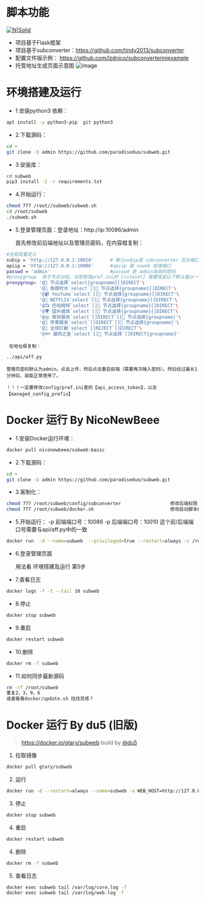 # 脚本功能
[![N|Solid](https://cldup.com/dTxpPi9lDf.thumb.png)](https://nodesource.com/products/nsolid)
  - 项目基于Flask框架
  - 项目基于subconverter：https://github.com/tindy2013/subconverter
  - 配置文件版示例： https://github.com/lzdnico/subconverteriniexample
  - 托管地址生成页面示意图
  ![image](https://github.com/paradiseduo/subweb/blob/master/images/index.png) 
# 环境搭建及运行
  - 1.安装python3 依赖： 
  ```bash
  apt install -y python3-pip  git python3
  ```
  - 2.下载源码：
  ```bash
  cd ~
  git clone -b admin https://github.com/paradiseduo/subweb.git
  ```
  - 3.安装库： 
  ```bash
  cd subweb
  pip3 install -I -r requirements.txt 
  ```
  - 4.开始运行：
  ```bash
  chmod 777 /root//subweb/subweb.sh
  cd /root/subweb 
  ./subweb.sh 
  ```
  - 5.登录管理页面：登录地址：http://ip:10086/admin             

    首先修改前后端地址以及管理员密码，在内容框复制：

```bash  
#全局变量定义
subip = 'http://127.0.0.1:10010'      # 默认subip是 subconverter 后台端口，在config/perf.ini 中指定，或者docker的端口指定。
apiip = 'http://127.0.0.1:10086'      #apiip 是 suweb 前端端口
passwd = 'admin'                      #passwd 是 admin系统的密码
#proxygroup  用于节点分组，当您修改pref.ini的 [ruleset] 需要改变以下默认值以一一对应，否则会导致节点分组报错。
proxygroup= '@🔰 节点选择`select{groupname}[]DIRECT'\
            '@📲 电报吹水`select`[]🔰 节点选择{groupname}[]DIRECT'\
            '@📹 YouTube`select`[]🔰 节点选择{groupname}[]DIRECT'\
            '@🎥 NETFLIX`select`[]🔰 节点选择{groupname}[]DIRECT'\
            '@📺 巴哈姆特`select`[]🔰 节点选择{groupname}[]DIRECT'\
            '@🌍 国外媒体`select`[]🔰 节点选择{groupname}[]DIRECT'\
            '@Ⓜ️ 微软服务`select`[]DIRECT`[]🔰 节点选择{groupname}'\
            '@🍎 苹果服务`select`[]DIRECT`[]🔰 节点选择{groupname}'\
            '@🛑 全球拦截`select`[]REJECT`[]DIRECT'\
            '@🐟 漏网之鱼`select`[]🔰 节点选择`[]DIRECT{groupname}'
```

     在地址框复制：

```bash
../api/aff.py
```

    管理员密码默认为admin。点击上传，然后点击重启前端（需要再次输入密码）。然后经过最长1分钟后，就能正常使用了。

    ！！！一定要修改config/pref.ini里的【api_access_token】，以及【managed_config_prefix】

# Docker 运行 By NicoNewBeee 
  - 1.安装Docker运行环境： 
  ```bash
  docker pull niconewbeee/subweb:basic
  ```
  - 2.下载源码：
  ```bash
  cd ~
  git clone -b admin https://github.com/paradiseduo/subweb.git
  ```
  - 3.客制化：
  ```bash 
  chmod 777 /root/subweb/config/subconverter                  修改后端权限
  chmod 777 /root/subweb/docker.sh                            修改启动脚本权限
  ```
  - 5.开始运行：
  -p 前端端口号：10086 -p 后端端口号：10010                      这个前/后端端口号需要与api/aff.py中的一致
  ```bash 
  docker run  -d --name=subweb  --privileged=true --restart=always -v /root/subweb:/subweb -p 10086:10086 -p 10010:10010  niconewbeee/subweb:basic
  ```
  - 6.登录管理页面

    用法看 环境搭建及运行 第5步

  - 7.查看日志 
```bash
docker logs -f -t --tail 10 subweb
```
- 8.停止 
```bash
docker stop subweb
```
- 9.重启 
```bash
docker restart subweb
```
- 10.删除 
```bash
docker rm -f subweb
```

- 11.如何同步最新源码 
```bash
rm -rf /root/subweb
重复2，3，9，6
或者看看docker/update.sh 找找灵感？
```

# Docker 运行 By du5 (旧版)
> https://docker.io/gtary/subweb build by [@du5](https://t.me/Gtary)
1. 拉取镜像
```bash
docker pull gtary/subweb
```
2. 运行 
```bash
docker run -d --restart=always --name=subweb -e WEB_HOST=http://127.0.0.1:Web_Port -e CORE_HOST=http://127.0.0.1:Core_Port -p Web_Port:10086 -p Core_Port:10010 gtary/subweb
```
3. 停止
```bash
docker stop subweb
```
4. 重启
```bash
docker restart subweb
```
4. 删除
```bash
docker rm -f subweb
```
5. 查看日志
```bash
docker exec subweb tail /var/log/core.log -f
docker exec subweb tail /var/log/web.log -f
```

[//]: # (These are reference links used in the body of this note and get stripped out when the markdown processor does its job. There is no need to format nicely because it shouldn't be seen. Thanks SO - http://stackoverflow.com/questions/4823468/store-comments-in-markdown-syntax)


   [dill]: <https://github.com/joemccann/dillinger>
   [git-repo-url]: <https://github.com/joemccann/dillinger.git>
   [john gruber]: <http://daringfireball.net>
   [df1]: <http://daringfireball.net/projects/markdown/>
   [markdown-it]: <https://github.com/markdown-it/markdown-it>
   [Ace Editor]: <http://ace.ajax.org>
   [node.js]: <http://nodejs.org>
   [Twitter Bootstrap]: <http://twitter.github.com/bootstrap/>
   [jQuery]: <http://jquery.com>
   [@tjholowaychuk]: <http://twitter.com/tjholowaychuk>
   [express]: <http://expressjs.com>
   [AngularJS]: <http://angularjs.org>
   [Gulp]: <http://gulpjs.com>

   [PlDb]: <https://github.com/joemccann/dillinger/tree/master/plugins/dropbox/README.md>
   [PlGh]: <https://github.com/joemccann/dillinger/tree/master/plugins/github/README.md>
   [PlGd]: <https://github.com/joemccann/dillinger/tree/master/plugins/googledrive/README.md>
   [PlOd]: <https://github.com/joemccann/dillinger/tree/master/plugins/onedrive/README.md>
   [PlMe]: <https://github.com/joemccann/dillinger/tree/master/plugins/medium/README.md>
   [PlGa]: <https://github.com/RahulHP/dillinger/blob/master/plugins/googleanalytics/README.md>
